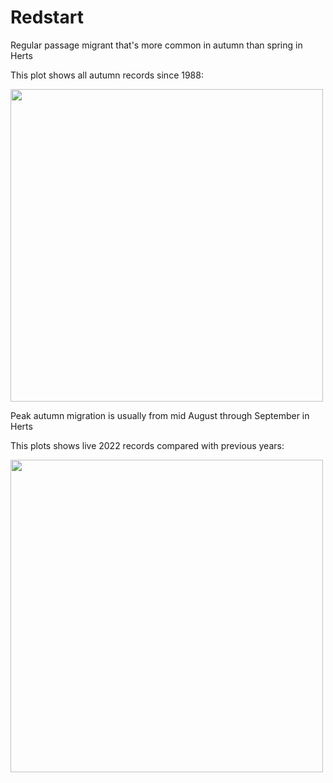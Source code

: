 # Redstart

Regular passage migrant that's more common in autumn than spring in Herts

This plot shows all autumn records since 1988:

<img src="_figures/redstart.png" width = "500">

Peak autumn migration is usually from mid August through September in Herts

This plots shows live 2022 records compared with previous years:

<img src="_figures/redstart_year_records.png" width = "500">
